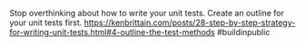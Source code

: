 Stop overthinking about how to write your unit tests. Create an outline for your unit tests first. https://kenbrittain.com/posts/28-step-by-step-strategy-for-writing-unit-tests.html#4-outline-the-test-methods #buildinpublic
